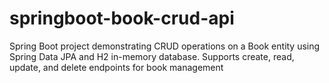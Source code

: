 # springboot-book-crud-api
Spring Boot project demonstrating CRUD operations on a Book entity using Spring Data JPA and H2 in-memory database. Supports create, read, update, and delete endpoints for book management
